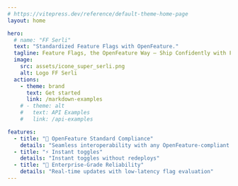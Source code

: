 ```yaml
---
# https://vitepress.dev/reference/default-theme-home-page
layout: home

hero:
  # name: "FF Serli"
  text: "Standardized Feature Flags with OpenFeature."
  tagline: Feature Flags, the OpenFeature Way – Ship Confidently with FF Serli.
  image:
    src: assets/icone_super_serli.png
    alt: Logo FF Serli
  actions:
    - theme: brand
      text: Get started
      link: /markdown-examples
    # - theme: alt
    #   text: API Examples
    #   link: /api-examples

features:
  - title: "🧩 OpenFeature Standard Compliance"
    details: "Seamless interoperability with any OpenFeature-compliant SDK"
  - title: "⚡ Instant toggles"
    details: "Instant toggles without redeploys"
  - title: "🏢 Enterprise-Grade Reliability"
    details: "Real-time updates with low-latency flag evaluation"
---
```

